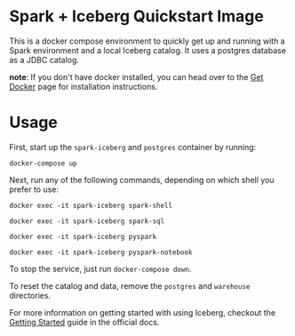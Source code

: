 # Spark + Iceberg Quickstart Image

This is a docker compose environment to quickly get up and running with a Spark environment and a local Iceberg
catalog. It uses a postgres database as a JDBC catalog.  

**note**: If you don't have docker installed, you can head over to the [Get Docker](https://docs.docker.com/get-docker/)
page for installation instructions.

# Usage
First, start up the `spark-iceberg` and `postgres` container by running:
```
docker-compose up
```

Next, run any of the following commands, depending on which shell you prefer to use:
```
docker exec -it spark-iceberg spark-shell
```
```
docker exec -it spark-iceberg spark-sql
```
```
docker exec -it spark-iceberg pyspark
```
```
docker exec -it spark-iceberg pyspark-notebook
```

To stop the service, just run `docker-compose down`.

To reset the catalog and data, remove the `postgres` and `warehouse` directories.

For more information on getting started with using Iceberg, checkout
the [Getting Started](https://iceberg.apache.org/getting-started/) guide in the official docs.
